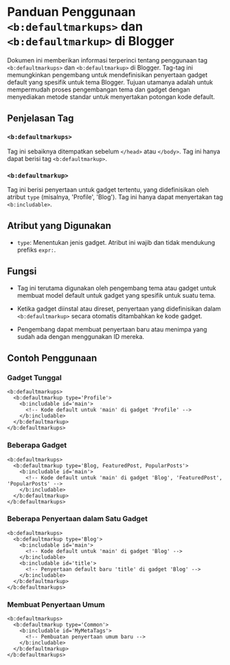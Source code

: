# Panduan Penggunaan `<b:defaultmarkups>` dan `<b:defaultmarkup>` di Blogger

Dokumen ini memberikan informasi terperinci tentang penggunaan tag `<b:defaultmarkups>` dan `<b:defaultmarkup>` di Blogger. Tag-tag ini memungkinkan pengembang untuk mendefinisikan penyertaan gadget default yang spesifik untuk tema Blogger. Tujuan utamanya adalah untuk mempermudah proses pengembangan tema dan gadget dengan menyediakan metode standar untuk menyertakan potongan kode default.

## Penjelasan Tag

### `<b:defaultmarkups>`
Tag ini sebaiknya ditempatkan sebelum `</head>` atau `</body>`. Tag ini hanya dapat berisi tag `<b:defaultmarkup>`.

### `<b:defaultmarkup>`
Tag ini berisi penyertaan untuk gadget tertentu, yang didefinisikan oleh atribut `type` (misalnya, 'Profile', 'Blog'). Tag ini hanya dapat menyertakan tag `<b:includable>`.

## Atribut yang Digunakan


- `type`: Menentukan jenis gadget. Atribut ini wajib dan tidak mendukung prefiks `expr:`.

## Fungsi


- Tag ini terutama digunakan oleh pengembang tema atau gadget untuk membuat model default untuk gadget yang spesifik untuk suatu tema.
- Ketika gadget diinstal atau direset, penyertaan yang didefinisikan dalam `<b:defaultmarkup>` secara otomatis ditambahkan ke kode gadget.

- Pengembang dapat membuat penyertaan baru atau menimpa yang sudah ada dengan menggunakan ID mereka.

## Contoh Penggunaan

### Gadget Tunggal
```
<b:defaultmarkups>
  <b:defaultmarkup type='Profile'>
    <b:includable id='main'>
      <!-- Kode default untuk 'main' di gadget 'Profile' -->
    </b:includable>
  </b:defaultmarkup>
</b:defaultmarkups>
```

### Beberapa Gadget
```
<b:defaultmarkups>
  <b:defaultmarkup type='Blog, FeaturedPost, PopularPosts'>
    <b:includable id='main'>
      <!-- Kode default untuk 'main' di gadget 'Blog', 'FeaturedPost', 'PopularPosts' -->
    </b:includable>
  </b:defaultmarkup>
</b:defaultmarkups>
```

### Beberapa Penyertaan dalam Satu Gadget
```
<b:defaultmarkups>
  <b:defaultmarkup type='Blog'>
    <b:includable id='main'>
      <!-- Kode default untuk 'main' di gadget 'Blog' -->
    </b:includable>
    <b:includable id='title'>
      <!-- Penyertaan default baru 'title' di gadget 'Blog' -->
    </b:includable>
  </b:defaultmarkup>
</b:defaultmarkups>
```

### Membuat Penyertaan Umum
```
<b:defaultmarkups>
  <b:defaultmarkup type='Common'>
    <b:includable id='MyMetaTags'>
      <!-- Pembuatan penyertaan umum baru -->
    </b:includable>
  </b:defaultmarkup>
</b:defaultmarkups>
```
